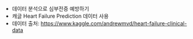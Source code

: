 - 데이터 분석으로 심부전증 예방하기
- 캐글 Heart Failure Prediction 데이터 사용
- 데이터 출처: https://www.kaggle.com/andrewmvd/heart-failure-clinical-data